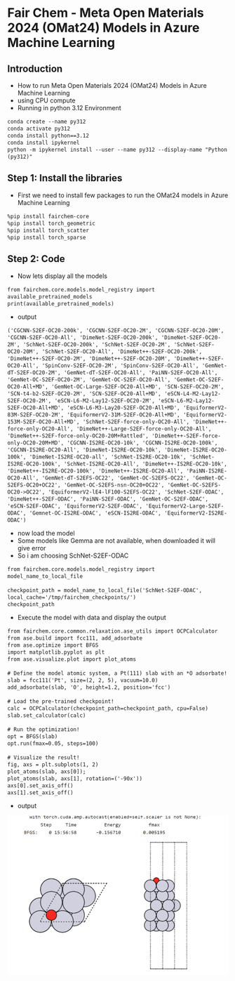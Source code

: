 # Fair Chem - Meta Open Materials 2024 (OMat24) Models in Azure Machine Learning

## Introduction

- How to run Meta Open Materials 2024 (OMat24) Models in Azure Machine Learning
- using CPU compute
- Running in python 3.12 Environment

```
conda create --name py312
conda activate py312
conda install python==3.12
conda install ipykernel
python -m ipykernel install --user --name py312 --display-name "Python (py312)"
```

## Step 1: Install the libraries

- First we need to install few packages to run the OMat24 models in Azure Machine Learning

```
%pip install fairchem-core
%pip install torch_geometric
%pip install torch_scatter
%pip install torch_sparse
```

## Step 2: Code

- Now lets display all the models

```
from fairchem.core.models.model_registry import available_pretrained_models
print(available_pretrained_models)
```

- output 

```
('CGCNN-S2EF-OC20-200k', 'CGCNN-S2EF-OC20-2M', 'CGCNN-S2EF-OC20-20M', 'CGCNN-S2EF-OC20-All', 'DimeNet-S2EF-OC20-200k', 'DimeNet-S2EF-OC20-2M', 'SchNet-S2EF-OC20-200k', 'SchNet-S2EF-OC20-2M', 'SchNet-S2EF-OC20-20M', 'SchNet-S2EF-OC20-All', 'DimeNet++-S2EF-OC20-200k', 'DimeNet++-S2EF-OC20-2M', 'DimeNet++-S2EF-OC20-20M', 'DimeNet++-S2EF-OC20-All', 'SpinConv-S2EF-OC20-2M', 'SpinConv-S2EF-OC20-All', 'GemNet-dT-S2EF-OC20-2M', 'GemNet-dT-S2EF-OC20-All', 'PaiNN-S2EF-OC20-All', 'GemNet-OC-S2EF-OC20-2M', 'GemNet-OC-S2EF-OC20-All', 'GemNet-OC-S2EF-OC20-All+MD', 'GemNet-OC-Large-S2EF-OC20-All+MD', 'SCN-S2EF-OC20-2M', 'SCN-t4-b2-S2EF-OC20-2M', 'SCN-S2EF-OC20-All+MD', 'eSCN-L4-M2-Lay12-S2EF-OC20-2M', 'eSCN-L6-M2-Lay12-S2EF-OC20-2M', 'eSCN-L6-M2-Lay12-S2EF-OC20-All+MD', 'eSCN-L6-M3-Lay20-S2EF-OC20-All+MD', 'EquiformerV2-83M-S2EF-OC20-2M', 'EquiformerV2-31M-S2EF-OC20-All+MD', 'EquiformerV2-153M-S2EF-OC20-All+MD', 'SchNet-S2EF-force-only-OC20-All', 'DimeNet++-force-only-OC20-All', 'DimeNet++-Large-S2EF-force-only-OC20-All', 'DimeNet++-S2EF-force-only-OC20-20M+Rattled', 'DimeNet++-S2EF-force-only-OC20-20M+MD', 'CGCNN-IS2RE-OC20-10k', 'CGCNN-IS2RE-OC20-100k', 'CGCNN-IS2RE-OC20-All', 'DimeNet-IS2RE-OC20-10k', 'DimeNet-IS2RE-OC20-100k', 'DimeNet-IS2RE-OC20-all', 'SchNet-IS2RE-OC20-10k', 'SchNet-IS2RE-OC20-100k', 'SchNet-IS2RE-OC20-All', 'DimeNet++-IS2RE-OC20-10k', 'DimeNet++-IS2RE-OC20-100k', 'DimeNet++-IS2RE-OC20-All', 'PaiNN-IS2RE-OC20-All', 'GemNet-dT-S2EFS-OC22', 'GemNet-OC-S2EFS-OC22', 'GemNet-OC-S2EFS-OC20+OC22', 'GemNet-OC-S2EFS-nsn-OC20+OC22', 'GemNet-OC-S2EFS-OC20->OC22', 'EquiformerV2-lE4-lF100-S2EFS-OC22', 'SchNet-S2EF-ODAC', 'DimeNet++-S2EF-ODAC', 'PaiNN-S2EF-ODAC', 'GemNet-OC-S2EF-ODAC', 'eSCN-S2EF-ODAC', 'EquiformerV2-S2EF-ODAC', 'EquiformerV2-Large-S2EF-ODAC', 'Gemnet-OC-IS2RE-ODAC', 'eSCN-IS2RE-ODAC', 'EquiformerV2-IS2RE-ODAC')
```

- now load the model
- Some models like Gemma are not available, when downloaded it will give error
- So i am choosing SchNet-S2EF-ODAC

```
from fairchem.core.models.model_registry import model_name_to_local_file

checkpoint_path = model_name_to_local_file('SchNet-S2EF-ODAC', local_cache='/tmp/fairchem_checkpoints/')
checkpoint_path
```

- Execute the model with data and display the output

```
from fairchem.core.common.relaxation.ase_utils import OCPCalculator
from ase.build import fcc111, add_adsorbate
from ase.optimize import BFGS
import matplotlib.pyplot as plt
from ase.visualize.plot import plot_atoms

# Define the model atomic system, a Pt(111) slab with an *O adsorbate!
slab = fcc111('Pt', size=(2, 2, 5), vacuum=10.0)
add_adsorbate(slab, 'O', height=1.2, position='fcc')

# Load the pre-trained checkpoint!
calc = OCPCalculator(checkpoint_path=checkpoint_path, cpu=False)
slab.set_calculator(calc)

# Run the optimization!
opt = BFGS(slab)
opt.run(fmax=0.05, steps=100)

# Visualize the result!
fig, axs = plt.subplots(1, 2)
plot_atoms(slab, axs[0]);
plot_atoms(slab, axs[1], rotation=('-90x'))
axs[0].set_axis_off()
axs[1].set_axis_off()
```

- output

![info](https://github.com/balakreshnan/Samples2024/blob/main/AML/images/fairchem-1.jpg 'RagChat')